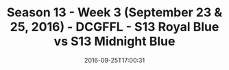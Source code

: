 ---
title: Season 13 - Week 3 (September 23 & 25, 2016) - DCGFFL - S13 Royal Blue vs S13
  Midnight Blue
teams-score:
- team: _teams/s13-royal-blue.md
  score: 40
- team: _teams/s13-midnight-blue.md
  score: 6
mvp: D. Alexander (Royal); B. McFarland (Midnight)
game-ball: C. Hohl (Royal); J. Juffras (Midnight)
sportsperson: ''
season: 13
week: 3
date: '2016-09-25T17:00:31'
pageid: season-13-week-3-september-23-25-2016-4827-vs-4820
---